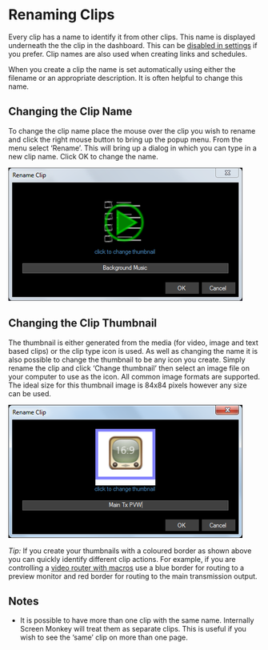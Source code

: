 # Renaming Clips
Every clip has a name to identify it from other clips. This name is displayed underneath the the clip in the dashboard. This can be [disabled in settings](../Settings/General.md) if you prefer. Clip names are also used when creating links and schedules.

When you create a clip the name is set automatically using either the filename or an appropriate description. It is often helpful to change this name.

## Changing the Clip Name
To change the clip name place the mouse over the clip you wish to rename and click the right mouse button to bring up the popup menu. From the menu select ‘Rename’. This will bring up a dialog in which you can type in a new clip name. Click OK to change the name.

![](../../images/clip-rename.png)

## Changing the Clip Thumbnail
The thumbnail is either generated from the media (for video, image and text based clips) or the clip type icon is used. As well as changing the name it is also possible to change the thumbnail to be any icon you create. Simply rename the clip and click ‘Change thumbnail’ then select an image file on your computer to use as the icon. All common image formats are supported. The ideal size for this thumbnail image is 84x84 pixels however any size can be used.

![](../../images/clip-rename-icon.png)

*Tip:* If you create your thumbnails with a coloured border as shown above you can quickly identify different clip actions. For example, if you are controlling a [video router with macros](../macros/videohub.md) use a blue border for routing to a preview monitor and red border for routing to the main transmission output. 

## Notes
- It is possible to have more than one clip with the same name. Internally Screen Monkey will treat them as separate clips. This is useful if you wish to see the ‘same’ clip on more than one page.